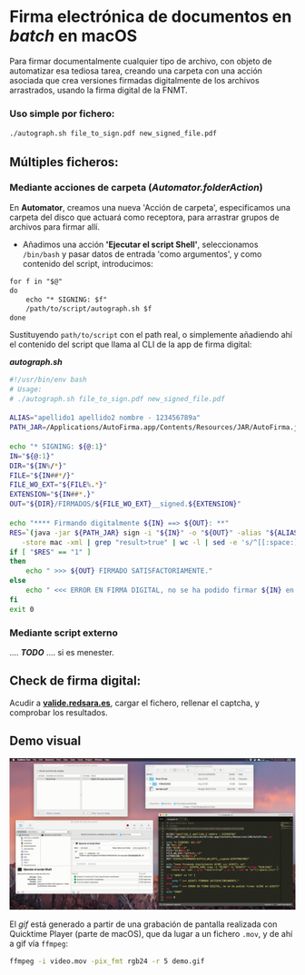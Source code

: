 # Firma electrónica de documentos en _batch_ en macOS

Para firmar documentalmente cualquier tipo de archivo, con objeto de automatizar esa tediosa tarea, creando una carpeta con una acción asociada que crea versiones firmadas digitalmente de los archivos arrastrados, usando la firma digital de la FNMT.

### Uso simple por fichero:

```bash
./autograph.sh file_to_sign.pdf new_signed_file.pdf
```

## Múltiples ficheros:

### Mediante acciones de carpeta (_Automator.folderAction_)

En **Automator**, creamos una nueva 'Acción de carpeta', especificamos una carpeta del disco que actuará como receptora, para arrastrar grupos de archivos para firmar allí.

- Añadimos una acción **'Ejecutar el script Shell'**, seleccionamos `/bin/bash` y pasar datos de entrada 'como argumentos', y como contenido del script, introducimos:

```text
for f in "$@"
do
    echo "* SIGNING: $f"
    /path/to/script/autograph.sh $f
done
```

Sustituyendo `path/to/script` con el path real, o simplemente añadiendo ahí el contenido del script que llama al CLI de la app de firma digital:

**_autograph.sh_**
```bash
#!/usr/bin/env bash
# Usage:
# ./autograph.sh file_to_sign.pdf new_signed_file.pdf

ALIAS="apellido1 apellido2 nombre - 123456789a"
PATH_JAR=/Applications/AutoFirma.app/Contents/Resources/JAR/AutoFirma.jar

echo "* SIGNING: ${@:1}"
IN="${@:1}"
DIR="${IN%/*}"
FILE="${IN##*/}"
FILE_WO_EXT="${FILE%.*}"
EXTENSION="${IN##*.}"
OUT="${DIR}/FIRMADOS/${FILE_WO_EXT}__signed.${EXTENSION}"

echo "**** Firmando digitalmente ${IN} ==> ${OUT}: **"
RES=`(java -jar ${PATH_JAR} sign -i "${IN}" -o "${OUT}" -alias "${ALIAS}"   \
   -store mac -xml | grep "result>true" | wc -l | sed -e 's/^[[:space:]]*//')`
if [ "$RES" == "1" ]
then
    echo " >>> ${OUT} FIRMADO SATISFACTORIAMENTE."
else
    echo " <<< ERROR EN FIRMA DIGITAL, no se ha podido firmar ${IN} en ${OUT}"
fi
exit 0
```

### Mediante script externo

.... **_TODO_** .... si es menester.

## Check de firma digital:

Acudir a **[valide.redsara.es](https://valide.redsara.es/valide/validarFirma/ejecutar.html)**, cargar el fichero, rellenar el captcha, y comprobar los resultados.

## Demo visual

![Demo](https://github.com/azogue/autograph/blob/master/docs/demo.gif)

El _gif_ está generado a partir de una grabación de pantalla realizada con Quicktime Player (parte de macOS), que da lugar a un fichero `.mov`, y de ahí a gif vía `ffmpeg`:
```bash
ffmpeg -i video.mov -pix_fmt rgb24 -r 5 demo.gif
```